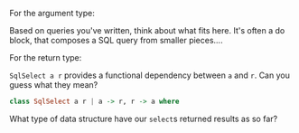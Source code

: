 For the argument type:

Based on queries you've written, think about what fits here. It's often a do block, that composes a SQL query from smaller pieces....


For the return type:

`SqlSelect a r` provides a functional dependency between `a` and `r`. Can you guess what they mean?

```hs
class SqlSelect a r | a -> r, r -> a where
```

What type of data structure have our `select`s returned results as so far?
